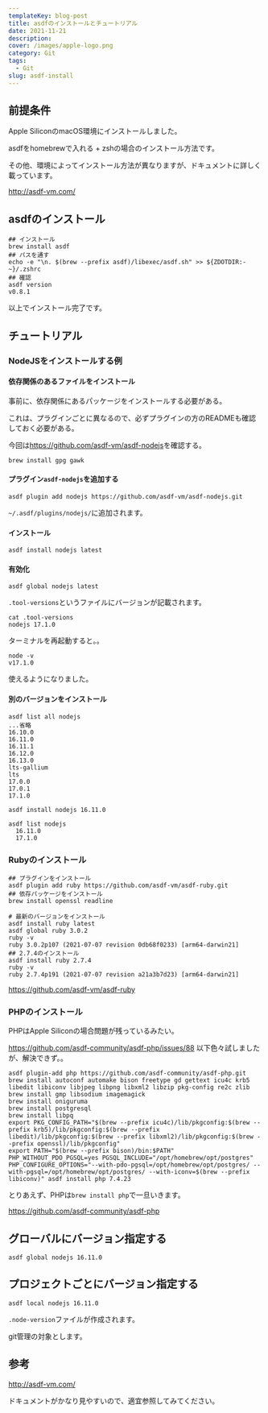 ```yaml
---
templateKey: blog-post
title: asdfのインストールとチュートリアル
date: 2021-11-21
description:
cover: /images/apple-logo.png
category: Git
tags:
  - Git
slug: asdf-install
---
```


## 前提条件

Apple SiliconのmacOS環境にインストールしました。

asdfをhomebrewで入れる + zshの場合のインストール方法です。

その他、環境によってインストール方法が異なりますが、ドキュメントに詳しく載っています。

<http://asdf-vm.com/>

## asdfのインストール

```shell
## インストール
brew install asdf
## パスを通す
echo -e "\n. $(brew --prefix asdf)/libexec/asdf.sh" >> ${ZDOTDIR:-~}/.zshrc
## 確認
asdf version
v0.8.1
```

以上でインストール完了です。

## チュートリアル

### NodeJSをインストールする例

#### 依存関係のあるファイルをインストール

事前に、依存関係にあるパッケージをインストールする必要がある。

これは、プラグインごとに異なるので、必ずプラグインの方のREADMEも確認しておく必要がある。

今回は<https://github.com/asdf-vm/asdf-nodejs>を確認する。

```shell
brew install gpg gawk
```

#### プラグイン`asdf-nodejs`を追加する

```shell
asdf plugin add nodejs https://github.com/asdf-vm/asdf-nodejs.git
```

`~/.asdf/plugins/nodejs/`に追加されます。

#### インストール

```shell
asdf install nodejs latest
```

#### 有効化

```shell
asdf global nodejs latest
```

`.tool-versions`というファイルにバージョンが記載されます。

```shell
cat .tool-versions
nodejs 17.1.0
```

ターミナルを再起動すると。。

```shell
node -v
v17.1.0
```

使えるようになりました。

#### 別のバージョンをインストール

```shell
asdf list all nodejs
...省略
16.10.0
16.11.0
16.11.1
16.12.0
16.13.0
lts-gallium
lts
17.0.0
17.0.1
17.1.0
```

```shell
asdf install nodejs 16.11.0
```

```shell
asdf list nodejs
  16.11.0
  17.1.0
```

### Rubyのインストール

```shell
## プラグインをインストール
asdf plugin add ruby https://github.com/asdf-vm/asdf-ruby.git
## 依存パッケージをインストール
brew install openssl readline
```

```shell
# 最新のバージョンをインストール
asdf install ruby latest
asdf global ruby 3.0.2
ruby -v
ruby 3.0.2p107 (2021-07-07 revision 0db68f0233) [arm64-darwin21]
## 2.7.4のインストール
asdf install ruby 2.7.4
ruby -v
ruby 2.7.4p191 (2021-07-07 revision a21a3b7d23) [arm64-darwin21]
```

<https://github.com/asdf-vm/asdf-ruby>

### PHPのインストール

PHPはApple Siliconの場合問題が残っているみたい。

<https://github.com/asdf-community/asdf-php/issues/88>
以下色々試しましたが、解決できず。。

```shell
asdf plugin-add php https://github.com/asdf-community/asdf-php.git
brew install autoconf automake bison freetype gd gettext icu4c krb5 libedit libiconv libjpeg libpng libxml2 libzip pkg-config re2c zlib
brew install gmp libsodium imagemagick
brew install oniguruma
brew install postgresql
brew install libpq
export PKG_CONFIG_PATH="$(brew --prefix icu4c)/lib/pkgconfig:$(brew --prefix krb5)/lib/pkgconfig:$(brew --prefix libedit)/lib/pkgconfig:$(brew --prefix libxml2)/lib/pkgconfig:$(brew --prefix openssl)/lib/pkgconfig"
export PATH="$(brew --prefix bison)/bin:$PATH"
PHP_WITHOUT_PDO_PGSQL=yes PGSQL_INCLUDE="/opt/homebrew/opt/postgres" PHP_CONFIGURE_OPTIONS="--with-pdo-pgsql=/opt/homebrew/opt/postgres/ --with-pgsql=/opt/homebrew/opt/postgres/ --with-iconv=$(brew --prefix libiconv)" asdf install php 7.4.23
```

とりあえず、PHPは`brew install php`で一旦いきます。

<https://github.com/asdf-community/asdf-php>

## グローバルにバージョン指定する

```shell
asdf global nodejs 16.11.0
```

## プロジェクトごとにバージョン指定する

```shell
asdf local nodejs 16.11.0
```

`.node-version`ファイルが作成されます。

git管理の対象とします。

## 参考

<http://asdf-vm.com/>

ドキュメントがかなり見やすいので、適宜参照してみてください。
